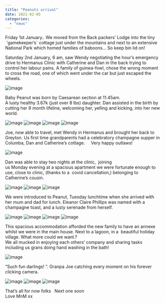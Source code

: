 ```yaml
---
title: "Peanuts arrival"
date: 2021-02-05
categories: 
  - "news"
---
```


Friday 1st January.. We moved from the Back packers’ Lodge into the tiny  'gamekeeper’s\` cottage just under the mountains and next to an extensive National Park which homed families of baboons… So keep bin lid on!

Saturday 2nd January, 6 am, saw Wendy negotiating the hour’s emergency drive to Hermanus Clinic with Catherine and Dan in the back trying to control her labour pains. A family of guinea-fowl, chose the wrong moment to cross the road, one of which went under the car but just escaped the wheels.

![image](images/b383cf1381aeaa979ac8d0f5a26d86fb66ab40df.jpg)

Baby Peanut was born by Caesarean section at 11.45am.  
A lusty healthy 3.67k (just over 8 lbs) daughter. Dan assisted in the birth by cutting her 9 month lifeline, welcoming her, yelling and kicking, into her new world.

![image](images/048edfc00c2e053340d914bae3063ef71dc59fc3.jpg)
![image](images/8aa019a7c50662a7e900ba275a177f2e7123f4d3.jpg)
![image](images/ce0884404f9525d909e7637fdb83c04b90b0fd00.jpg)
![image](images/86c28002cee984be45cfb32e1d66d51e65311b0a.jpg)

  
Joe, now able to travel, met Wendy in Hermanus and brought her back to Greyton. Us first time grandparents had a celebratory champagne supper in Columba, Dan and Catherine’s cottage.     Very happy outlaws!

![image](images/224b14701afc85f5ba4a82e9fff553e1c53314d5.jpg)

Dan was able to stay two nights at the clinic,  joining  
us Monday evening at a spacious apartment we were fortunate enough to use, close to clinic, (thanks to a  covid cancellation,) belonging to Catherine’s cousin.

![image](images/9af909f8b3b72051672ca82bfa49ee08de3fc543.jpg)
![image](images/e0378656e757f7369f1c0867b0389382df7b2f0f.jpg)
![image](images/ecacdecbf698305424352d7562f77e437ea59104.jpg)

We were introduced to Peanut, Tuesday lunchtime when she arrived with her mum and dad for lunch. Eleanor Claire Phillips was named with a champagne toast, and a lusty serenade from herself.

![image](images/ebefb67f9accc359d2c8f14f36ee604b3a9a87a2.jpg)
![image](images/1a14e19662ecc5035e285e70c154f7f5706e1c42.jpg)
![image](images/b431c1c836e3c157d6f569435a8c03f904b9c29c.jpg)
![image](images/906fc36c77d4105fc1676f50b48a8f5299e3c0b9.jpg)

  
This spacious accommodation afforded the new family to have an annexe whilst we were in the main house. Next to a lagoon, in a  beautiful holiday village. What more could we want.?  
We all mucked in enjoying each others’ company and sharing tasks including us grans doing hand washing in the bath!

![image](images/3f30edad50ded1e876625906ece8ad40e3eac7cf.jpg)

  
“Such fun darlings! “. Granpa Joe catching every moment on his forever clicking camera.

![image](images/080204c5bb701749d8104e9da5ae355e08abff49.jpg)
![image](images/2759b749684d12f119ddf066b1e13de6c0af251a.jpg)
![image](images/08a9c1632837af3f2cea63042a17c97a61b4073a.jpg)

That’s all for now folks   Next one soon  
Love MnM xx

